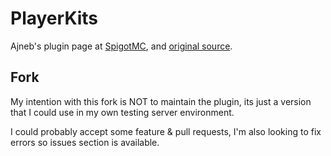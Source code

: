 # PlayerKits
 Ajneb's plugin page at [SpigotMC](https://www.spigotmc.org/resources/playerkits-fully-configurable-kits-1-8-1-17.75185/), and [original source](https://github.com/Ajneb97/PlayerKits).

## Fork
My intention with this fork is NOT to maintain the plugin, its just a version that I could use in my own testing server environment.

I could probably accept some feature & pull requests, I'm also looking to fix errors so issues section is available.
